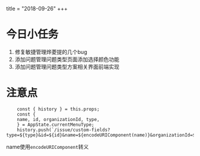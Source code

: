 title = "2018-09-26"
+++

# 今日小任务
1. 修复敏捷管理烨菱提的几个bug  
2. 添加问题管理问题类型页面添加选择颜色功能  
3. 添加问题管理问题类型方案相关界面前端实现

# 注意点  

        const { history } = this.props;
        const {
        name, id, organizationId, type,
        } = AppState.currentMenuType;
        history.push(`/issue/custom-fields?type=${type}&id=${id}&name=${encodeURIComponent(name)}&organizationId=${organizationId}`);  
    
name使用`encodeURIComponent`转义